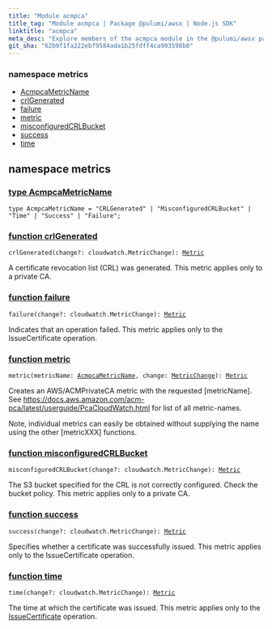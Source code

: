 ```yaml
---
title: "Module acmpca"
title_tag: "Module acmpca | Package @pulumi/awsx | Node.js SDK"
linktitle: "acmpca"
meta_desc: "Explore members of the acmpca module in the @pulumi/awsx package."
git_sha: "62b9f1fa222ebf9584ada1b25fdff4ca993598b0"
---
```


<!-- WARNING: this page was generated by a tool. Do not edit it by hand. -->
<!-- To change it, please see https://github.com/pulumi/docs/tree/master/tools/tscdocgen. -->



<h3>namespace <strong>metrics</strong></h3>
<ul class="api">
<li><a href="#AcmpcaMetricName"><span class="symbol api"></span>AcmpcaMetricName</a></li>
<li><a href="#crlGenerated"><span class="symbol api"></span>crlGenerated</a></li>
<li><a href="#failure"><span class="symbol api"></span>failure</a></li>
<li><a href="#metric"><span class="symbol api"></span>metric</a></li>
<li><a href="#misconfiguredCRLBucket"><span class="symbol api"></span>misconfiguredCRLBucket</a></li>
<li><a href="#success"><span class="symbol api"></span>success</a></li>
<li><a href="#time"><span class="symbol api"></span>time</a></li>
</ul>




<h2 id="metrics" data-link-title="metrics">namespace <strong>metrics</strong></h2>
<h3 class="pdoc-module-header" id="AcmpcaMetricName" data-link-title="AcmpcaMetricName">
    <a href="https://github.com/pulumi/pulumi-awsx/blob/{{< param git_sha >}}/nodejs/awsx/acmpca/metrics.ts#L20">
        type <strong>AcmpcaMetricName</strong>
    </a>
</h3>

<pre class="highlight"><code><span class='kd'>type</span> AcmpcaMetricName = <span class='s2'>"CRLGenerated"</span> | <span class='s2'>"MisconfiguredCRLBucket"</span> | <span class='s2'>"Time"</span> | <span class='s2'>"Success"</span> | <span class='s2'>"Failure"</span>;</code></pre>
<h3 class="pdoc-module-header" id="crlGenerated" data-link-title="crlGenerated">
    <a href="https://github.com/pulumi/pulumi-awsx/blob/{{< param git_sha >}}/nodejs/awsx/acmpca/metrics.ts#L42">
        function <strong>crlGenerated</strong>
    </a>
</h3>


<pre class="highlight"><code><span class='kd'></span>crlGenerated(change?: cloudwatch.MetricChange): <a href='/docs/reference/pkg/nodejs/pulumi/awsx/cloudwatch/#Metric'>Metric</a></code></pre>


A certificate revocation list (CRL) was generated. This metric applies only to a private CA.

<h3 class="pdoc-module-header" id="failure" data-link-title="failure">
    <a href="https://github.com/pulumi/pulumi-awsx/blob/{{< param git_sha >}}/nodejs/awsx/acmpca/metrics.ts#L74">
        function <strong>failure</strong>
    </a>
</h3>


<pre class="highlight"><code><span class='kd'></span>failure(change?: cloudwatch.MetricChange): <a href='/docs/reference/pkg/nodejs/pulumi/awsx/cloudwatch/#Metric'>Metric</a></code></pre>


Indicates that an operation failed. This metric applies only to the IssueCertificate operation.

<h3 class="pdoc-module-header" id="metric" data-link-title="metric">
    <a href="https://github.com/pulumi/pulumi-awsx/blob/{{< param git_sha >}}/nodejs/awsx/acmpca/metrics.ts#L31">
        function <strong>metric</strong>
    </a>
</h3>


<pre class="highlight"><code><span class='kd'></span>metric(metricName: <a href='#AcmpcaMetricName'>AcmpcaMetricName</a>, change: <a href='/docs/reference/pkg/nodejs/pulumi/awsx/cloudwatch/#MetricChange'>MetricChange</a>): <a href='/docs/reference/pkg/nodejs/pulumi/awsx/cloudwatch/#Metric'>Metric</a></code></pre>


Creates an AWS/ACMPrivateCA metric with the requested [metricName]. See
https://docs.aws.amazon.com/acm-pca/latest/userguide/PcaCloudWatch.html for list of all
metric-names.

Note, individual metrics can easily be obtained without supplying the name using the other
[metricXXX] functions.

<h3 class="pdoc-module-header" id="misconfiguredCRLBucket" data-link-title="misconfiguredCRLBucket">
    <a href="https://github.com/pulumi/pulumi-awsx/blob/{{< param git_sha >}}/nodejs/awsx/acmpca/metrics.ts#L50">
        function <strong>misconfiguredCRLBucket</strong>
    </a>
</h3>


<pre class="highlight"><code><span class='kd'></span>misconfiguredCRLBucket(change?: cloudwatch.MetricChange): <a href='/docs/reference/pkg/nodejs/pulumi/awsx/cloudwatch/#Metric'>Metric</a></code></pre>


The S3 bucket specified for the CRL is not correctly configured. Check the bucket policy. This
metric applies only to a private CA.

<h3 class="pdoc-module-header" id="success" data-link-title="success">
    <a href="https://github.com/pulumi/pulumi-awsx/blob/{{< param git_sha >}}/nodejs/awsx/acmpca/metrics.ts#L67">
        function <strong>success</strong>
    </a>
</h3>


<pre class="highlight"><code><span class='kd'></span>success(change?: cloudwatch.MetricChange): <a href='/docs/reference/pkg/nodejs/pulumi/awsx/cloudwatch/#Metric'>Metric</a></code></pre>


Specifies whether a certificate was successfully issued. This metric applies only to the
IssueCertificate operation.

<h3 class="pdoc-module-header" id="time" data-link-title="time">
    <a href="https://github.com/pulumi/pulumi-awsx/blob/{{< param git_sha >}}/nodejs/awsx/acmpca/metrics.ts#L59">
        function <strong>time</strong>
    </a>
</h3>


<pre class="highlight"><code><span class='kd'></span>time(change?: cloudwatch.MetricChange): <a href='/docs/reference/pkg/nodejs/pulumi/awsx/cloudwatch/#Metric'>Metric</a></code></pre>


The time at which the certificate was issued. This metric applies only to the
[IssueCertificate](https://docs.aws.amazon.com/acm-pca/latest/APIReference/API_IssueCertificate.html)
operation.




